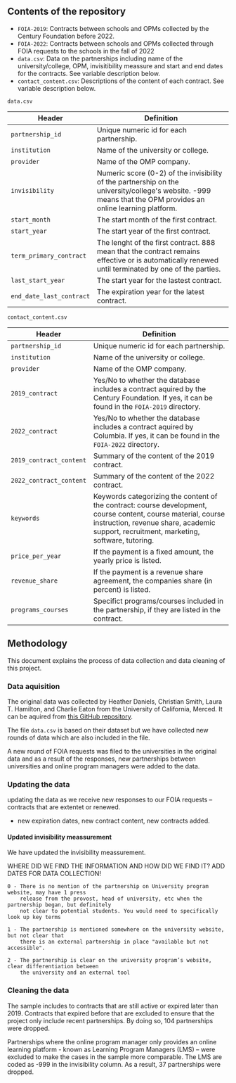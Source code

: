 
## Contents of the repository

- `FOIA-2019`: Contracts between schools and OPMs collected by the Century Foundation before 2022. 
- `FOIA-2022`: Contracts between schools and OPMs collected through FOIA requests to the schools in the fall of 2022
- `data.csv`: Data on the partnerships including name of the university/college, OPM, invisitibility meassure and start and end dates for the contracts. See variable description below.
- `contact_content.csv`: Descriptions of the content of each contract. See variable description below.

`data.csv`

| Header         | Definition |
|----------------|------------|
|`partnership_id`|Unique numeric id for each partnership.|
|`institution`   |Name of the university or college.|
|`provider`      |Name of the OMP company.|
|`invisibility`  |Numeric score (0-2) of the invisibility of the partnership on the university/college's website. -999 means that the OPM provides an online learning platform.|
|`start_month`   |The start month of the first contract.|
|`start_year`    |The start year of the first contract.|
|`term_primary_contract`|The lenght of the first contract. 888 mean that the contract remains effective or is automatically renewed until terminated by one of the parties.|
|`last_start_year`|The start year for the lastest contract.|
|`end_date_last_contract`|The expiration year for the latest contract.|

`contact_content.csv`

| Header         | Definition |
|----------------|------------|
|`partnership_id`|Unique numeric id for each partnership.|
|`institution`   |Name of the university or college.|
|`provider`      |Name of the OMP company.|
|`2019_contract`  |Yes/No to whether the database includes a contract aquired by the Century Foundation. If yes, it can be found in the `FOIA-2019` directory.|
|`2022_contract`   |Yes/No to whether the database includes a contract aquired by Columbia. If yes, it can be found in the `FOIA-2022` directory.|
|`2019_contract_content`|Summary of the content of the 2019 contract.|
|`2022_contract_content`|Summary of the content of the 2022 contract.|
|`keywords`|Keywords categorizing the content of the contract: course development, course content, course material, course instruction, revenue share, academic support, recruitment, marketing, software, tutoring.|
|`price_per_year`|If the payment is a fixed amount, the yearly price is listed.|
|`revenue_share`|If the payment is a revenue share agreement, the companies share (in percent) is listed.|
|`programs_courses`|Specifict programs/courses included in the partnership, if they are listed in the contract.|

## Methodology

This document explains the process of data collection and data cleaning of this project.

### Data aquisition
The original data was collected by Heather Daniels, Christian Smith, Laura T. Hamilton, and Charlie Eaton from the University of California, Merced. It can be aquired from [this GitHub repository](https://github.com/HigherEdData/Outsourcing-Online-Education). 

The file `data.csv` is based on their dataset but we have collected new rounds of data which are also included in the file. 

A new round of FOIA  requests was filed to the universities in the original data and as a result of the responses, new partnerships between universities and online program managers were added to the data. 

### Updating the data

updating the data as we receive new responses to our FOIA requests – contracts that are extentet or renewed. 
- new expiration dates, new contract content, new contracts added.

#### Updated invisibility meassurement
We have updated the invisibility meassurement. 

WHERE DID WE FIND THE INFORMATION AND HOW DID WE FIND IT?
ADD DATES FOR DATA COLLECTION! 

    0 - There is no mention of the partnership on University program website, may have 1 press 
        release from the provost, head of university, etc when the partnership began, but definitely 
        not clear to potential students. You would need to specifically look up key terms 

    1 - The partnership is mentioned somewhere on the university website, but not clear that 
        there is an external partnership in place "available but not accessible".

    2 - The partnership is clear on the university program’s website, clear differentiation between
        the university and an external tool

### Cleaning the data
The sample includes to contracts that are still active or expired later than 2019. Contracts that expired before that are excluded to ensure that the project only include recent partnerships. By doing so, 104 partnerships were dropped. 

Partnerships where the online program manager only provides an online learning platform - known as Learning Program Managers (LMS) – were excluded to make the cases in the sample more comparable. The LMS are coded as -999 in the invisibility column. As a result, 37 partnerships were dropped.